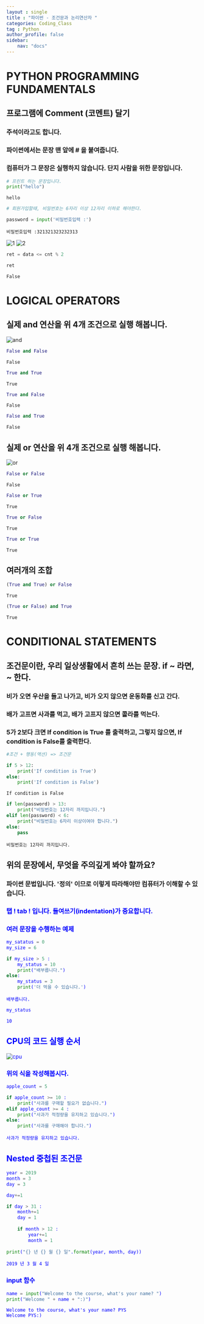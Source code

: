 ```yaml
---
layout : single
title : "파이썬 - 조건문과 논리연산자 "
categories: Coding_Class
tag : Python
author_profile: false
sidebar:
    nav: "docs"
---
```

# PYTHON PROGRAMMING FUNDAMENTALS


## 프로그램에 Comment (코멘트) 달기

### 주석이라고도 합니다.
### 파이썬에서는  문장 맨 앞에 # 을 붙여줍니다.
### 컴퓨터가 그 문장은 실행하지 않습니다. 단지 사람을 위한 문장입니다.


```python
# 프린트 하는 문장입니다. 
print("hello")
```

    hello
    


```python
# 회원가입할때, 비밀번호는 6자리 이상 12자리 이하로 해야한다.
```


```python
password = input('비밀번호입력 :')
```

    비밀번호입력 :321321323232313
    
![1](/assets/images/Comparison/1.PNG)
![2](/assets/images/Comparison/2.PNG)

```python
ret = data <= cnt % 2
```


```python
ret
```




    False



# LOGICAL OPERATORS 

## 실제 and 연산을 위 4개 조건으로 실행 해봅니다. 
![and](/assets/images/Comparison/3.jpg)

```python
False and False
```




    False




```python
True and True
```




    True




```python
True and False
```




    False




```python
False and True
```




    False



## 실제 or 연산을 위 4개 조건으로 실행 해봅니다. 
![or](/assets/images/Comparison/4.jpg)

```python
False or False
```




    False




```python
False or True
```




    True




```python
True or False
```




    True




```python
True or True
```




    True



## 여러개의 조합


```python
(True and True) or False
```




    True




```python
(True or False) and True
```




    True



# CONDITIONAL STATEMENTS 

## 조건문이란, 우리 일상생활에서 흔히 쓰는 문장.  if ~ 라면, ~ 한다. 

### 비가 오면 우산을 들고 나가고, 비가 오지 않으면 운동화를 신고 간다.

### 배가 고프면 사과를 먹고, 배가 고프지 않으면 콜라를 먹는다.

### 5가 2보다 크면 If condition is True 를 출력하고, 그렇지 않으면, If condition is False를 출력한다.


```python
#조건 + 행동(액션) => 조건문
```


```python
if 5 > 12:
    print('If condition is True')
else:
    print('If condition is False')
```

    If condition is False
    


```python
if len(password) > 13:
    print("비밀번호는 12자리 까지입니다.")
elif len(password) < 6:
    print("비밀번호는 6자리 이상이여야 합니다.")
else:
    pass
```

    비밀번호는 12자리 까지입니다.
    

## 위의 문장에서, 무엇을 주의깊게 봐야 할까요?  

### 파이썬 문법입니다.  '정의' 이므로 이렇게 따라해야만 컴퓨터가 이해할 수 있습니다.

### <font color='blue'> 탭 ! tab !  입니다. 들여쓰기(indentation)가 중요합니다. 


### 여러 문장을 수행하는 예제


```python
my_satatus = 0
my_size = 6

if my_size > 5 :
    my_status = 10
    print("배부릅니다.")
else:
    my_status = 3
    print('더 먹을 수 있습니다.')
```

    배부릅니다.
    


```python
my_status
```




    10
  


## CPU의 코드 실행 순서
![cpu](/assets/images/Comparison/5.png)
### 위의 식을 작성해봅시다.


```python
apple_count = 5

if apple_count >= 10 :
    print("사과를 구매할 필요가 없습니다.")
elif apple_count >= 4 :
    print("사과가 적정량을 유지하고 있습니다.")
else:
    print("사과를 구매해야 합니다.")
```

    사과가 적정량을 유지하고 있습니다.
    

## Nested 중첩된 조건문


```python
year = 2019
month = 3
day = 3

day+=1

if day > 31 :
    month+=1
    day = 1
    
    if month > 12 :
        year+=1
        month = 1
        
print("{} 년 {} 월 {} 일".format(year, month, day))
```

    2019 년 3 월 4 일
    

### input 함수


```python
name = input("Welcome to the course, what's your name? ") 
print("Welcome " + name + ":)")

```

    Welcome to the course, what's your name? PYS
    Welcome PYS:)
    

